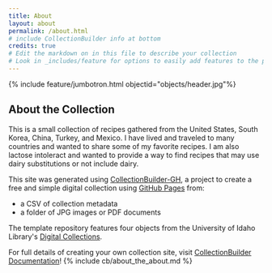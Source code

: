 ```yaml
---
title: About
layout: about
permalink: /about.html
# include CollectionBuilder info at bottom
credits: true
# Edit the markdown on in this file to describe your collection
# Look in _includes/feature for options to easily add features to the page
---
```

{% include feature/jumbotron.html objectid="objects/header.jpg"%}

## About the Collection

This is a small collection of recipes gathered from the United States, South Korea, China, Turkey, and Mexico. I have lived and traveled to many countries and wanted to share some of my favorite recipes. I am also lactose intoleract and wanted to provide a way to find recipes that may use dairy substitutions or not include dairy. 

This site was generated using [CollectionBuilder-GH](https://collectionbuilding.github.io/gh/), a project to create a free and simple digital collection using [GitHub Pages](https://pages.github.com/) from: 

- a CSV of collection metadata
- a folder of JPG images or PDF documents

The template repository features four objects from the University of Idaho Library's [Digital Collections](https://www.lib.uidaho.edu/digital). 

For full details of creating your own collection site, visit [CollectionBuilder Documentation](https://collectionbuilder.github.io/cb-docs/)!
{% include cb/about_the_about.md %} 
